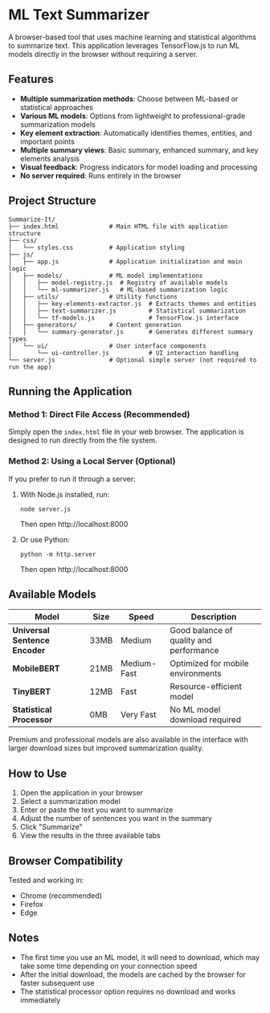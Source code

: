 # ML Text Summarizer

A browser-based tool that uses machine learning and statistical algorithms to summarize text. This application leverages TensorFlow.js to run ML models directly in the browser without requiring a server.

## Features

- **Multiple summarization methods**: Choose between ML-based or statistical approaches
- **Various ML models**: Options from lightweight to professional-grade summarization models
- **Key element extraction**: Automatically identifies themes, entities, and important points
- **Multiple summary views**: Basic summary, enhanced summary, and key elements analysis
- **Visual feedback**: Progress indicators for model loading and processing
- **No server required**: Runs entirely in the browser

## Project Structure

```
Summarize-It/
├── index.html              # Main HTML file with application structure
├── css/
│   └── styles.css          # Application styling
├── js/
│   ├── app.js              # Application initialization and main logic
│   ├── models/             # ML model implementations
│   │   ├── model-registry.js  # Registry of available models
│   │   └── ml-summarizer.js   # ML-based summarization logic
│   ├── utils/              # Utility functions
│   │   ├── key-elements-extractor.js  # Extracts themes and entities
│   │   ├── text-summarizer.js         # Statistical summarization
│   │   └── tf-models.js               # TensorFlow.js interface
│   ├── generators/         # Content generation
│   │   └── summary-generator.js       # Generates different summary types
│   └── ui/                 # User interface components
│       └── ui-controller.js           # UI interaction handling
└── server.js               # Optional simple server (not required to run the app)
```

## Running the Application

### Method 1: Direct File Access (Recommended)

Simply open the `index.html` file in your web browser. The application is designed to run directly from the file system.

### Method 2: Using a Local Server (Optional)

If you prefer to run it through a server:

1. With Node.js installed, run:
   ```
   node server.js
   ```
   Then open http://localhost:8000

2. Or use Python:
   ```
   python -m http.server
   ```
   Then open http://localhost:8000

## Available Models

| Model | Size | Speed | Description |
|-------|------|-------|-------------|
| **Universal Sentence Encoder** | 33MB | Medium | Good balance of quality and performance |
| **MobileBERT** | 21MB | Medium-Fast | Optimized for mobile environments |
| **TinyBERT** | 12MB | Fast | Resource-efficient model |
| **Statistical Processor** | 0MB | Very Fast | No ML model download required |

Premium and professional models are also available in the interface with larger download sizes but improved summarization quality.

## How to Use

1. Open the application in your browser
2. Select a summarization model
3. Enter or paste the text you want to summarize
4. Adjust the number of sentences you want in the summary
5. Click "Summarize"
6. View the results in the three available tabs

## Browser Compatibility

Tested and working in:
- Chrome (recommended)
- Firefox
- Edge

## Notes

- The first time you use an ML model, it will need to download, which may take some time depending on your connection speed
- After the initial download, the models are cached by the browser for faster subsequent use
- The statistical processor option requires no download and works immediately
